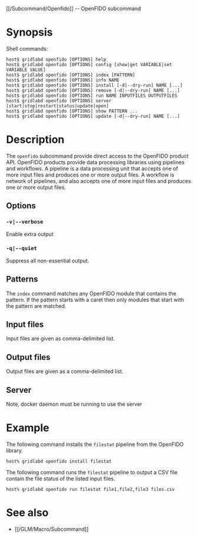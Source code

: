 [[/Subcommand/Openfido]] -- OpenFIDO subcommand

# Synopsis

Shell commands:
~~~
host$ gridlabd openfido [OPTIONS] help
host$ gridlabd openfido [OPTIONS] config [show|get VARIABLE|set VARIABLE VALUE]
host$ gridlabd openfido [OPTIONS] index [PATTERN]
host$ gridlabd openfido [OPTIONS] info NAME
host$ gridlabd openfido [OPTIONS] install [-d|--dry-run] NAME [...]
host$ gridlabd openfido [OPTIONS] remove [-d|--dry-run] NAME [...]
host$ gridlabd openfido [OPTIONS] run NAME INPUTFILES OUTPUTFILES
host$ gridlabd openfido [OPTIONS] server [start|stop|restart|status|update|open]
host$ gridlabd openfido [OPTIONS] show PATTERN ...
host$ gridlabd openfido [OPTIONS] update [-d|--dry-run] NAME [...]
~~~

# Description

The `openfido` subcommand provide direct access to the OpenFIDO product API.  OpenFIDO products provide
data processing libraries using pipelines and workflows.  A pipeline is a data processing unit that accepts
one of more input files and produces one or more output files.  A workflow is network of pipelines, and also
accepts one of more input files and produces one or more output files.

## Options

### `-v|--verbose`

Enable extra output

### `-q|--quiet`

Suppress all non-essential output.

## Patterns

The `index` command matches any OpenFIDO module that contains the pattern.  If the pattern starts with a
caret then only modules that start with the pattern are matched.

## Input files

Input files are given as comma-delimited list.

## Output files

Output files are given as a comma-delimited list.

## Server 

Note, docker daemon must be running to use the server

# Example

The following command installs the `filestat` pipeline from the OpenFIDO library.

~~~
host% gridlabd openfido install filestat
~~~

The following command runs the `filestat` pipeline to output a CSV file contain the file status of the 
listed input files.

~~~
host% gridlabd openfido run filestat file1,file2,file3 files.csv
~~~

# See also

* [[/GLM/Macro/Subcommand]]
